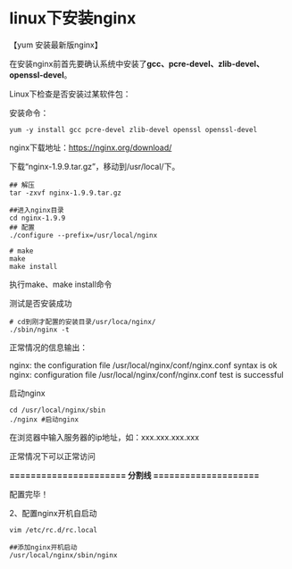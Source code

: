 # linux下安装nginx

【yum 安装最新版nginx】

在安装nginx前首先要确认系统中安装了**gcc、pcre-devel、zlib-devel、openssl-devel**。

Linux下检查是否安装过某软件包：

安装命令：

```
yum -y install gcc pcre-devel zlib-devel openssl openssl-devel
```

nginx下载地址：https://nginx.org/download/

下载“nginx-1.9.9.tar.gz”，移动到/usr/local/下。

```shell
## 解压
tar -zxvf nginx-1.9.9.tar.gz

##进入nginx目录
cd nginx-1.9.9
## 配置
./configure --prefix=/usr/local/nginx

# make
make
make install
```

执行make、make install命令

测试是否安装成功

```
# cd到刚才配置的安装目录/usr/loca/nginx/
./sbin/nginx -t
```

正常情况的信息输出：

nginx: the configuration file /usr/local/nginx/conf/nginx.conf syntax is ok
nginx: configuration file /usr/local/nginx/conf/nginx.conf test is successful

启动nginx 

```
cd /usr/local/nginx/sbin
./nginx #启动nginx
```

在浏览器中输入服务器的ip地址，如：xxx.xxx.xxx.xxx

正常情况下可以正常访问

**====================== 分割线 ====================**

配置完毕！

2、配置nginx开机自启动

```
vim /etc/rc.d/rc.local

##添加nginx开机启动
/usr/local/nginx/sbin/nginx
```